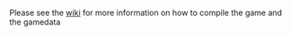 
Please see the [wiki](https://ufoai.org) for more information on how to compile the game and the gamedata
